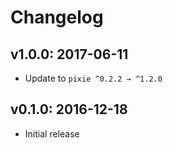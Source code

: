 # Changelog

## v1.0.0: 2017-06-11

- Update to `pixie ^0.2.2 → ^1.2.0`

## v0.1.0: 2016-12-18

- Initial release
